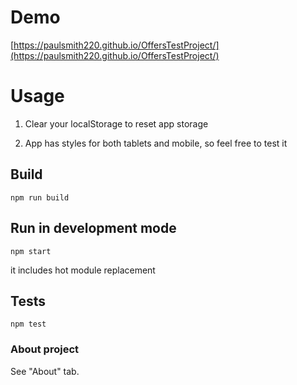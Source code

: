 # Demo
[https://paulsmith220.github.io/OffersTestProject/](https://paulsmith220.github.io/OffersTestProject/)

# Usage
1) Clear your localStorage to reset app storage

2) App has styles for both tablets and mobile, so feel free to test it

## Build
`npm run build`

## Run in development mode
`npm start`

it includes hot module replacement

## Tests
`npm test`

### About project
See "About" tab.